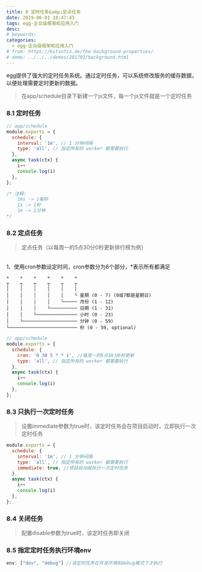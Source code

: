 ```yaml
---
title: 8 定时任务&amp;定点任务
date: 2019-06-01 18:47:43
tags: egg-企业级框架和应用入门
desc: 
# keywords: 
categories:
  - egg-企业级框架和应用入门
# from: https://bitsofco.de/the-background-properties/
# demo: ../../../demos/201703/background.html
---
```


egg提供了强大的定时任务系统。通过定时任务，可以系统修改服务的缓存数据，以便处理需要定时更新的数据。

> 在app/schedule目录下新建一个js文件，每一个js文件就是一个定时任务
<!--more-->

### 8.1 定时任务

```javascript
// app/schedule
module.exports = {
  schedule: {
    interval: '1m', // 1 分钟间隔
    type: 'all', // 指定所有的 worker 都需要执行
  },
  async task(ctx) {
    i++
    console.log(i)
  },
};

/* 注释:
	1ms -> 1毫秒
	1s -> 1秒
	1m -> 1分钟
*/
```


### 8.2 定点任务
> 定点任务（以每周一的5点30分0秒更新排行榜为例）

<br />1、使用cron参数设定时间，cron参数分为6个部分，*表示所有都满足

```
*    *    *    *    *    *
┬    ┬    ┬    ┬    ┬    ┬
│    │    │    │    │    |
│    │    │    │    │    └ 星期 (0 - 7) (0或7都是星期日)
│    │    │    │    └───── 月份 (1 - 12)
│    │    │    └────────── 日期 (1 - 31)
│    │    └─────────────── 小时 (0 - 23)
│    └──────────────────── 分钟 (0 - 59)
└───────────────────────── 秒 (0 - 59, optional)
```


```javascript
// app/schedule
module.exports = {
  schedule: {
    cron: '0 30 5 * * 1', //每周一的5点30分0秒更新
    type: 'all', // 指定所有的 worker 都需要执行
  },
  async task(ctx) {
    i++
    console.log(i)
  },
};
```

### 8.3 只执行一次定时任务

> 设置immediate参数为true时，该定时任务会在项目启动时，立即执行一次定时任务


```javascript
module.exports = {
  schedule: {
    interval: '1m', // 1 分钟间隔
    type: 'all', // 指定所有的 worker 都需要执行
    immediate: true, //项目启动就执行一次定时任务
  },
  async task(ctx) {
    i++
    console.log(i)
  },
};
```

<a name="881aa06e"></a>
### 8.4 关闭任务
> 配置disable参数为true时，该定时任务即关闭

<a name="f2eb6a31"></a>
### 8.5 指定定时任务执行环境env
```javascript
env: ["dev", "debug"] //该定时任务在开发环境和debug模式下才执行
```

